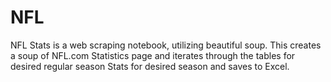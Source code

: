# NFL
NFL  Stats is a web scraping notebook, utilizing beautiful soup.  This creates a soup of NFL.com Statistics page and iterates through the tables for desired regular season Stats for desired season and saves to Excel.

